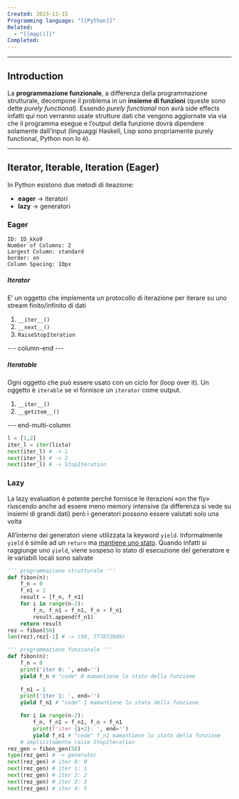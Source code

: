 ```yaml
---
Created: 2023-11-15
Programming language: "[[Python]]"
Related:
  - "[[map()]]"
Completed:
---
```

---
## Introduction
La **programmazione funzionale**, a differenza della programmazione strutturale, decompone il problema in un **insieme di funzioni** (queste sono dette *purely functional*).
Essendo *purely functional* non avrà side effects infatti qui non verranno usate strutture dati che vengono aggiornate via via che il programma esegue e l’output della funzione dovrà dipendere solamente dall’input (linguaggi Haskell, Lisp sono propriamente purely functional, Python non lo è).

---
## Iterator, Iterable, Iteration (Eager)
In Python esistono due metodi di iteazione:
- **eager** → iteratori
- **lazy** → generatori

### Eager

```start-multi-column
ID: ID_kko9
Number of Columns: 2
Largest Column: standard
border: on
Column Spacing: 10px
```

##### Iterator
E’ un oggetto che implementa un protocollo di iterazione per iterare su uno stream finito/infinito di dati
1. `__iter__()`
2. `__next__()`
3. `RaiseStopIteration`

--- column-end ---

##### Iteratable
Ogni oggetto che può essere usato con un ciclo for (loop over it). Un oggetto è `iterable` se vi fornisce un `iterator` come output.
1. `__iter__()`
2. `__getitem__()`

--- end-multi-column
```python
l = [1,2]
iter_l = iter(lista)
next(iter_l) # -> 1
next(iter_l) # -> 2
next(iter_l) # -> StopIteration
```

### Lazy
La lazy evaluation è potente perché fornisce le iterazioni «on the fly» riuscendo anche ad essere meno memory intensive (la differenza si vede su insiemi di grandi dati) però i generatori possono essere valutati solo una volta

All’interno dei generatori viene utilizzata la keyword `yield`. Informalmente `yield` è simile ad un `return` ma <u>mantiene uno stato</u>. Quando infatti si raggiunge uno `yield`, viene sospeso lo stato di esecuzione del generatore e le variabili locali sono salvate

```python
''' programmazione strutturale '''
def fibon(n):
	f_n = 0
	f_n1 = 1
	result = [f_n, f_n1]
	for i in range(n-2):
		f_n, f_n1 = f_n1, f_n + f_n1
		result.append(f_n1)
	return result
rez = fibon(50)
len(rez),rez[-1] # -> (50, 777872049)

''' programmazione funzionale '''
def fibon(n):
	f_n = 0
	print('iter 0: ', end='')
	yield f_n # "cede" 0 mamantiene lo stato della funzione
	
	f_n1 = 1
	print('iter 1: ', end='')
	yield f_n1 # "cede" 1 mamantiene lo stato della funzione

	for i in range(n-2):
		f_n, f_n1 = f_n1, f_n + f_n1
		print(f'iter {i+2}: ', end='')
		yield f_n1 # "cede" f_n1 mamantiene lo stato della funzione
	# implicitamente raise StopIteration
rez_gen = fibon_gen(50)
type(rez_gen) # -> generator
next(rez_gen) # iter 0: 0
next(rez_gen) # iter 1: 1
next(rez_gen) # iter 2: 2
next(rez_gen) # iter 3: 3
next(rez_gen) # iter 4: 5
```

